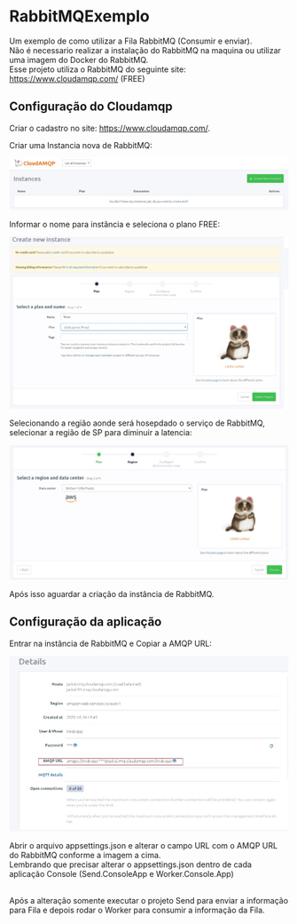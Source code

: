 # RabbitMQExemplo

 Um exemplo de como utilizar a Fila RabbitMQ (Consumir e enviar).
 <br />
 Não é necessario realizar a instalação do RabbitMQ na maquina ou utilizar uma imagem do Docker do RabbitMQ.
<br />
 Esse projeto utiliza o RabbitMQ do seguinte site: https://www.cloudamqp.com/ (FREE)
 
## Configuração do Cloudamqp

Criar o cadastro no site: https://www.cloudamqp.com/.

Criar uma Instancia nova de RabbitMQ:

<p align="center">
 <img src="https://github.com/carlosapissolati/RabbitMQExemplo/blob/main/Imagens/1.jpg">
</p>

Informar o nome para instância e seleciona o plano FREE:

<p align="center">
 <img src="https://github.com/carlosapissolati/RabbitMQExemplo/blob/main/Imagens/2.jpg">
</p>

Selecionando a região aonde será hosepdado o serviço de RabbitMQ, selecionar a região de SP para diminuir a latencia:

<p align="center">
 <img src="https://github.com/carlosapissolati/RabbitMQExemplo/blob/main/Imagens/3.jpg">
</p>

Após isso aguardar a criação da instância de RabbitMQ.

## Configuração da aplicação

Entrar na instância de RabbitMQ e Copiar a AMQP URL:

<p align="center">
 <img src="https://github.com/carlosapissolati/RabbitMQExemplo/blob/main/Imagens/4.jpg">
</p>

Abrir o arquivo appsettings.json e alterar o campo URL com o AMQP URL do RabbitMQ conforme a imagem a cima.
<br />
Lembrando que precisar alterar o appsettings.json dentro de cada aplicação Console (Send.ConsoleApp e Worker.Console.App)

<br />
Após a alteração somente executar o projeto Send para enviar a informação para Fila e depois rodar o Worker para consumir a informação da Fila.
